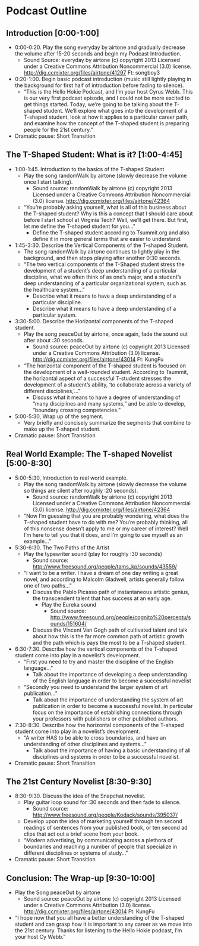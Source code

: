# Podcast Outline

## Introduction [0:00-1:00]
* 0:00-0:20. Play the song everyday by airtone and gradually decrease the volume after 15-20 seconds and begin my Podcast Introduction.
    * Sound Source: everyday by airtone (c) copyright 2013 Licensed under a Creative Commons Attribution Noncommercial (3.0) license. http://dig.ccmixter.org/files/airtone/41297 Ft: songboy3
* 0:20-1:00. Begin basic podcast introduction (music still lightly playing in the background for first half of introduction before fading to silence).
    * “This is the Hello Hokie Podcast, and I’m your host Cyrus Webb. This is our very first podcast episode, and I could not be more excited to get things started. Today, we’re going to be talking about the T-shaped student. We’ll explore what goes into the development of a T-shaped student, look at how it applies to a particular career path, and examine how the concept of the T-shaped student is preparing people for the 21st century.” 
* Dramatic pause: Short Transition
    
## The T-Shaped Student: What is it? [1:00-4:45]
* 1:00-1:45. Introduction to the basics of the T-shaped Student
    * Play the song randomWalk by airtone (slowly decrease the volume once I start talking).
        * Sound source: randomWalk by airtone (c) copyright 2013 Licensed under a Creative Commons Attribution Noncommercial (3.0) license. http://dig.ccmixter.org/files/airtone/42364 
    * “You’re probably asking yourself, what is all of this business about the T-shaped student? Why is this a concept that I should care about before I start school at Virginia Tech? Well, we’ll get there. But first, let me define the T-shaped student for you…"
        * Define the T-shaped student according to Tsummit.org and also define it in more general terms that are easier to understand. 
* 1:45-3:30. Describe the Vertical Components of the T-shaped Student. 
    * The song randomWalk by airtone continues to lightly play in the background, and then stops playing after another 0:30 seconds. 
    * “The two vertical components of the T-Shaped student stress the development of a student’s deep understanding of a particular discipline, what we often think of as one’s major, and a student’s deep understanding of a particular organizational system, such as the healthcare system…"
        * Describe what it means to have a deep understanding of a particular discipline.
        * Describe what it means to have a deep understanding of a particular system. 
* 3:30-5:00. Describe the Horizontal components of the T-shaped student. 
    * Play the song peaceOut by airtone, once again, fade the sound out after about :30 seconds.
        * Sound source: peaceOut by airtone (c) copyright 2013 Licensed under a Creative Commons Attribution (3.0) license. http://dig.ccmixter.org/files/airtone/43014 Ft: KungFu
    * “The horizontal component of the T-shaped student is focused on the development of a well-rounded student. According to Tsummit, the horizontal aspect of a successful T-student stresses the development of a student’s ability, ‘to collaborate across a variety of different disciplines,’…"
        * Discuss what it means to have a degree of understanding of “many disciplines and many systems,” and be able to develop, “boundary crossing competencies.” 
* 5:00-5:30, Wrap up of the segment. 
    * Very briefly and concisely summarize the segments that combine to make up the T-shaped student.
* Dramatic pause: Short Transition
    
## Real World Example: The T-shaped Novelist [5:00-8:30]
* 5:00-5:30, Introduction to real world example. 
    * Play the song randomWalk by airtone (slowly decrease the volume so things are silent after roughly :20 seconds).
        * Sound source: randomWalk by airtone (c) copyright 2013 Licensed under a Creative Commons Attribution Noncommercial (3.0) license. http://dig.ccmixter.org/files/airtone/42364 
    * “Now I’m guessing that you are probably wondering, what does the T-shaped student have to do with me? You’re probably thinking, all of this nonsense doesn’t apply to me or my career of interest? Well I’m here to tell you that it does, and I’m going to use myself as an example…"
* 5:30-6:30. The Two Paths of the Artist 
    * Play the typewriter sound (play for roughly :30 seconds)
        * Sound source: http://www.freesound.org/people/tams_kp/sounds/43559/ 
    * “I want to be a writer. I have a dream of one day writing a great novel, and according to Malcolm Gladwell, artists generally follow one of two paths…"
        * Discuss the Pablo Picasso path of instantaneous artistic genius, the transcendent talent that has success at an early age. 
            * Play the Eureka sound
                * Sound source: http://www.freesound.org/people/cognito%20perceptu/sounds/151604/ 
        * Discuss the Vincent Van Gogh path of cultivated talent and talk about how this is the far more common path of artistic growth and the path which is pays the most to be a T-shaped student. 
* 6:30-7:30. Describe how the vertical components of the T-shaped student come into play in a novelist’s development. 
    * “First you need to try and master the discipline of the English language…"
        * Talk about the importance of developing a deep understanding of the English language in order to become a successful novelist
    * “Secondly you need to understand the larger system of art publication…" 
        * Talk about the importance of understanding the system of art publication in order to become a successful novelist. In particular focus on the importance of establishing connections through your professors with publishers or other published authors. 
* 7:30-8:30. Describe how the horizontal components of the T-shaped student come into play in a novelist’s development. 
    * “A writer HAS to be able to cross boundaries, and have an understanding of other disciplines and systems…"
        * Talk about the importance of having a basic understanding of all disciplines and systems in order to be a successful novelist.
* Dramatic pause: Short Transition

## The 21st Century Novelist [8:30-9:30]
* 8:30-9:30. Discuss the idea of the Snapchat novelist. 
    * Play guitar loop sound for :30 seconds and then fade to silence. 
        * Sound source: http://www.freesound.org/people/Kodack/sounds/395037/ 
    * Develop upon the idea of marketing yourself through ten second readings of sentences from your published book, or ten second ad clips that act out a brief scene from your book.
    * “Modern advertising, by communicating across a plethora of boundaries and reaching a number of people that specialize in different disciplines or systems of study…"
* Dramatic pause: Short Transition

## Conclusion: The Wrap-up [9:30-10:00]
* Play the Song peaceOut by airtone 
    * Sound source: peaceOut by airtone (c) copyright 2013 Licensed under a Creative Commons Attribution (3.0) license. http://dig.ccmixter.org/files/airtone/43014 Ft: KungFu
* “I hope now that you all have a better understanding of the T-shaped student and can grasp how it is important to any career as we move into the 21st century. Thanks for listening to the Hello Hokie podcast, I’m your host Cy Webb.” 

 


 
    
 


 
    


 

 
     

 





        
     
 
 


 
     



 

 
